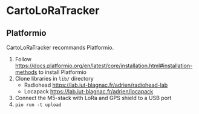 # CartoLoRaTracker

## Platformio

CartoLoRaTracker recommands Platformio.

1. Follow https://docs.platformio.org/en/latest/core/installation.html#installation-methods to install Platformio
2. Clone libraries in `lib/` directory
    - Radiohead https://lab.iut-blagnac.fr/adrien/radiohead-lab
    - Locapack https://lab.iut-blagnac.fr/adrien/locapack
3. Connect the M5-stack with LoRa and GPS shield to a USB port
4. `pio run -t upload`
